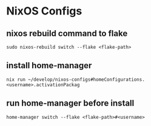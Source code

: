 # NixOS Configs

## nixos rebuild command to flake

```shell
sudo nixos-rebuild switch --flake <flake-path>
```

## install home-manager

```shell
nix run ~/develop/nixos-configs#homeConfigurations.<username>.activationPackag
```

## run home-manager before install

```shell
home-manager switch --flake <flake-path>#<username>
```
